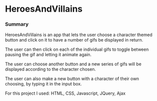# HeroesAndVillains

### Summary

HeroesAndVillains is an app that lets the user choose a character themed button and click on it to have a number of gifs be displayed in return.

The user can then click on each of the individual gifs to toggle between pausing the gif and letting it animate again.

The user can choose another button and a new series of gifs will be displayed according to the character chosen.

The user can also make a new button with a character of their own choosing, by typing it in the input box. 


For this project I used:
HTML, CSS, Javascript, JQuery, Ajax